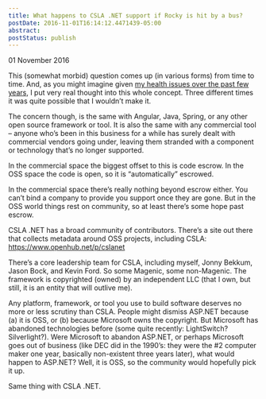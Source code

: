 ```yaml
---
title: What happens to CSLA .NET support if Rocky is hit by a bus?
postDate: 2016-11-01T16:14:12.4471439-05:00
abstract: 
postStatus: publish
---
```

01 November 2016

This (somewhat morbid) question comes up (in various forms) from time to time. And, as you might imagine given [my health issues over the past few years](http://www.lhotka.net/weblog/EasingBackIntoIt.aspx), I put very real thought into this whole concept. Three different times it was quite possible that I wouldn’t make it.

The concern though, is the same with Angular, Java, Spring, or any other open source framework or tool. It is also the same with any commercial tool – anyone who’s been in this business for a while has surely dealt with commercial vendors going under, leaving them stranded with a component or technology that’s no longer supported.

In the commercial space the biggest offset to this is code escrow. In the OSS space the code is open, so it is “automatically” escrowed.

In the commercial space there’s really nothing beyond escrow either. You can’t bind a company to provide you support once they are gone. But in the OSS world things rest on community, so at least there’s some hope past escrow.

CSLA .NET has a broad community of contributors. There’s a site out there that collects metadata around OSS projects, including CSLA: https://www.openhub.net/p/cslanet

There’s a core leadership team for CSLA, including myself, Jonny Bekkum, Jason Bock, and Kevin Ford. So some Magenic, some non-Magenic. The framework is copyrighted (owned) by an independent LLC (that I own, but still, it is an entity that will outlive me).

Any platform, framework, or tool you use to build software deserves no more or less scrutiny than CSLA. People might dismiss ASP.NET because (a) it is OSS, or (b) because Microsoft owns the copyright. But Microsoft has abandoned technologies before (some quite recently: LightSwitch? Silverlight?). Were Microsoft to abandon ASP.NET, or perhaps Microsoft goes out of business (like DEC did in the 1990’s: they were the #2 computer maker one year, basically non-existent three years later), what would happen to ASP.NET? Well, it is OSS, so the community would hopefully pick it up.

Same thing with CSLA .NET.
